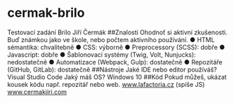 # cermak-brilo
Testovací zadání  Brilo Jiří Čermák
##Znalosti 
Ohodnoť si aktivní zkušenosti. Buď známkou jako ve škole, nebo počtem aktivního používání. 
● HTML sémantika: chvalitebně
● CSS: výborně
● Preprocessory (SCSS): dobře
● Javascript: dobře
● Šablonovací systémy (Twig, Volt, Nunjucks): nedostatečně
● Automatizace (Webpack, Gulp): dostatečně
● Repozitáře (GitHub, GitLab): dostatečně
##Nástroje 
Jaké IDE nebo editor používáš? Visual Studio Code
Jaký máš OS? Windows 10
##Kód 
Pokud můžeš, ukázat kousek kódu např. repozitář nebo web.
www.lafactoria.cz (spíše JS)
www.cermakjiri.com
